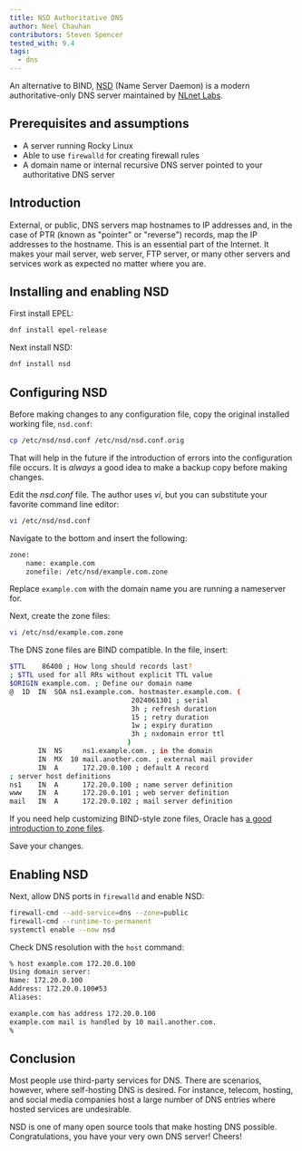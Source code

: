 ```yaml
---
title: NSD Authoritative DNS
author: Neel Chauhan
contributors: Steven Spencer
tested_with: 9.4
tags:
  - dns
---
```


An alternative to BIND, [NSD](https://www.nlnetlabs.nl/projects/nsd/about/) (Name Server Daemon) is a modern authoritative-only DNS server maintained by [NLnet Labs](https://www.nlnetlabs.nl/).

## Prerequisites and assumptions

- A server running Rocky Linux
- Able to use `firewalld` for creating firewall rules
- A domain name or internal recursive DNS server pointed to your authoritative DNS server

## Introduction

External, or public, DNS servers map hostnames to IP addresses and, in the case of PTR (known as "pointer" or "reverse") records, map the IP addresses to the hostname. This is an essential part of the Internet. It makes your mail server, web server, FTP server, or many other servers and services work as expected no matter where you are.

## Installing and enabling NSD

First install EPEL:

```bash
dnf install epel-release
```

Next install NSD:

```bash
dnf install nsd
```

## Configuring NSD

Before making changes to any configuration file, copy the original installed working file, `nsd.conf`:

```bash
cp /etc/nsd/nsd.conf /etc/nsd/nsd.conf.orig
```

That will help in the future if the introduction of errors into the configuration file occurs. It is *always* a good idea to make a backup copy before making changes.

Edit the *nsd.conf* file. The author uses *vi*, but you can substitute your favorite command line editor:

```bash
vi /etc/nsd/nsd.conf
```

Navigate to the bottom and insert the following:

```bash
zone:
    name: example.com
    zonefile: /etc/nsd/example.com.zone
```

Replace `example.com` with the domain name you are running a nameserver for.

Next, create the zone files:

```bash
vi /etc/nsd/example.com.zone
```

The DNS zone files are BIND compatible. In the file, insert:

```bash
$TTL    86400 ; How long should records last?
; $TTL used for all RRs without explicit TTL value
$ORIGIN example.com. ; Define our domain name
@  1D  IN  SOA ns1.example.com. hostmaster.example.com. (
                              2024061301 ; serial
                              3h ; refresh duration
                              15 ; retry duration
                              1w ; expiry duration
                              3h ; nxdomain error ttl
                             )
       IN  NS     ns1.example.com. ; in the domain
       IN  MX  10 mail.another.com. ; external mail provider
       IN  A      172.20.0.100 ; default A record
; server host definitions
ns1    IN  A      172.20.0.100 ; name server definition
www    IN  A      172.20.0.101 ; web server definition
mail   IN  A      172.20.0.102 ; mail server definition
```

If you need help customizing BIND-style zone files, Oracle has [a good introduction to zone files](https://docs.oracle.com/en-us/iaas/Content/DNS/Reference/formattingzonefile.htm).

Save your changes.

## Enabling NSD

Next, allow DNS ports in `firewalld` and enable NSD:

```bash
firewall-cmd --add-service=dns --zone=public
firewall-cmd --runtime-to-permanent
systemctl enable --now nsd
```

Check DNS resolution with the `host` command:

```bash
% host example.com 172.20.0.100
Using domain server:
Name: 172.20.0.100
Address: 172.20.0.100#53
Aliases:

example.com has address 172.20.0.100
example.com mail is handled by 10 mail.another.com.
%
```

## Conclusion

Most people use third-party services for DNS. There are scenarios, however, where self-hosting DNS is desired. For instance, telecom, hosting, and social media companies host a large number of DNS entries where hosted services are undesirable.

NSD is one of many open source tools that make hosting DNS possible. Congratulations, you have your very own DNS server! Cheers!
